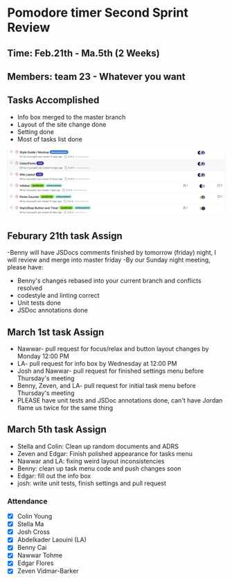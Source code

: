 # Pomodore timer Second Sprint Review

## Time: Feb.21th - Ma.5th (2 Weeks)
## Members: team 23 - Whatever you want

## Tasks Accomplished
  - Info box merged to the master branch
  - Layout of the site change done
  - Setting done
  - Most of tasks list done

![issues](media/Sprint1-issue.png)

## Feburary 21th task Assign
-Benny will have JSDocs comments finished by tomorrow (friday) night, I will review and merge into master friday
-By our Sunday night meeting, please have:
  - Benny's changes rebased into your current branch and conflicts resolved
  - codestyle and linting correct
  - Unit tests done
  - JSDoc annotations done

## March 1st task Assign

- Nawwar- pull request for focus/relax and button layout changes by Monday 12:00 PM
- LA- pull request for info box by Wednesday at 12:00 PM
- Josh and Nawwar- pull request for finished settings menu before Thursday's meeting
- Benny, Zeven, and LA- pull request for initial task menu before Thursday's meeting
- PLEASE have unit tests and JSDoc annotations done, can't have Jordan flame us twice for the same thing

## March 5th task Assign
- Stella and Colin: Clean up random documents and ADRS
- Zeven and Edgar: Finish polished appearance for tasks menu
- Nawwar and LA: fixing weird layout inconsistencies
- Benny: clean up task menu code and push changes soon
- Edgar: fill out the info box
- josh: write unit tests, finish settings and pull request

### Attendance
- [x] Colin Young
- [x] Stella Ma
- [x] Josh Cross
- [x] Abdelkader Laouini (LA)
- [x] Benny Cai
- [x] Nawwar Tohme
- [x] Edgar Flores
- [x] Zeven Vidmar-Barker
